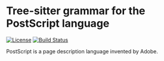 # Tree-sitter grammar for the PostScript language

[![License](https://img.shields.io/github/license/smoeding/tree-sitter-postscript.svg)](https://raw.githubusercontent.com/smoeding/tree-sitter-postscript/master/LICENSE)
[![Build Status](https://github.com/smoeding/tree-sitter-postscript/actions/workflows/ci.yaml/badge.svg)](https://github.com/smoeding/tree-sitter-postscript/actions/workflows/ci.yaml)

PostScript is a page description language invented by Adobe.
